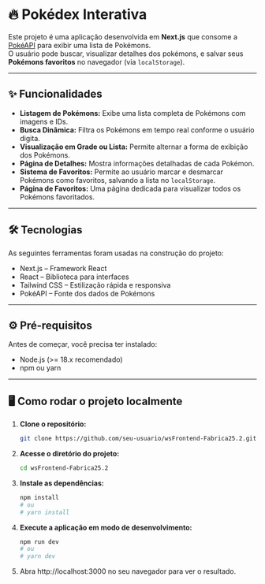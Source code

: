 # 🔥 Pokédex Interativa

Este projeto é uma aplicação desenvolvida em **Next.js** que consome a [PokéAPI](https://pokeapi.co/) para exibir uma lista de Pokémons.  
O usuário pode buscar, visualizar detalhes dos pokémons, e salvar seus **Pokémons favoritos** no navegador (via `localStorage`).

---

## ✨ Funcionalidades

- **Listagem de Pokémons:** Exibe uma lista completa de Pokémons com imagens e IDs.
- **Busca Dinâmica:** Filtra os Pokémons em tempo real conforme o usuário digita.
- **Visualização em Grade ou Lista:** Permite alternar a forma de exibição dos Pokémons.
- **Página de Detalhes:** Mostra informações detalhadas de cada Pokémon.
- **Sistema de Favoritos:** Permite ao usuário marcar e desmarcar Pokémons como favoritos, salvando a lista no `localStorage`.
- **Página de Favoritos:** Uma página dedicada para visualizar todos os Pokémons favoritados.

---

## 🛠️ Tecnologias

As seguintes ferramentas foram usadas na construção do projeto:

- Next.js – Framework React
- React – Biblioteca para interfaces
- Tailwind CSS – Estilização rápida e responsiva
- PokéAPI – Fonte dos dados de Pokémons

---

## ⚙️ Pré-requisitos
Antes de começar, você precisa ter instalado:
- Node.js (>= 18.x recomendado)
- npm ou yarn

---

## 🖥️ Como rodar o projeto localmente

1. **Clone o repositório:**
   ```bash
   git clone https://github.com/seu-usuario/wsFrontend-Fabrica25.2.git
   ```

2. **Acesse o diretório do projeto:**
   ```bash
   cd wsFrontend-Fabrica25.2
   ```

3. **Instale as dependências:**
   ```bash
   npm install
   # ou
   # yarn install
   ```

4. **Execute a aplicação em modo de desenvolvimento:**
   ```bash
   npm run dev
   # ou
   # yarn dev
   ```

5. Abra http://localhost:3000 no seu navegador para ver o resultado.



 
 


